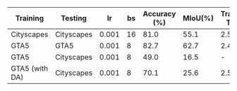 | Training | Testing| lr | bs |Accuracy (%) | MIoU(%) | Training Time |
|----------|----------|----------|----------|----------|----------|----------|
| Cityscapes | Cityscapes | 0.001 | 16 | 81.0 | 55.1 | 2.51|
| GTA5 | GTA5 | 0.001 | 8 | 82.7 | 62.7 | 2.43 |
| GTA5 | Cityscapes | 0.001 | 8 | 49.0 | 16.5 |-|
| GTA5 (with DA) | Cityscapes | 0.001 | 8 |70.1  | 25.6 | 2.56 | 
